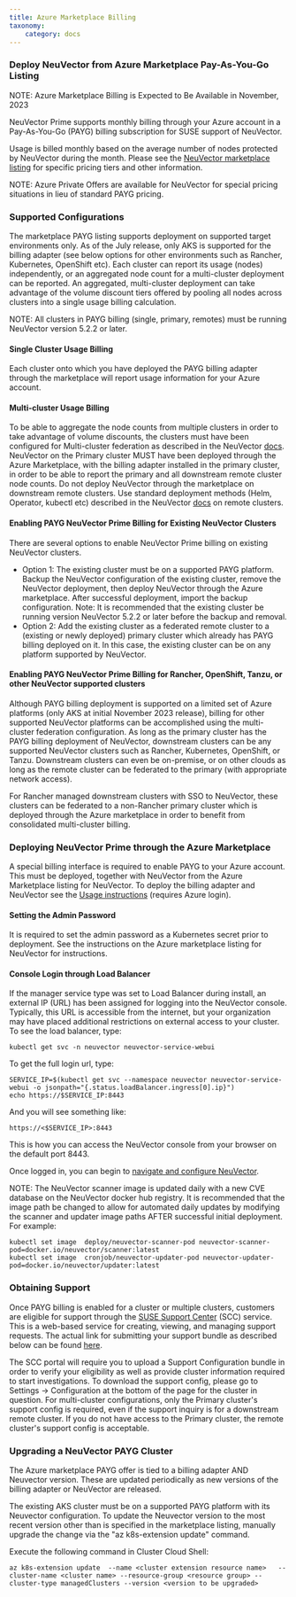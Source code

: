 ```yaml
---
title: Azure Marketplace Billing
taxonomy:
    category: docs
---
```


### Deploy NeuVector from Azure Marketplace Pay-As-You-Go Listing

NOTE: Azure Marketplace Billing is Expected to Be Available in November, 2023

NeuVector Prime supports monthly billing through your Azure account in a Pay-As-You-Go (PAYG) billing subscription for SUSE support of NeuVector.

Usage is billed monthly based on the average number of nodes protected by NeuVector during the month. Please see the [NeuVector marketplace listing](https://azuremarketplace.microsoft.com/en-us/home) for specific pricing tiers and other information.

NOTE: Azure Private Offers are available for NeuVector for special pricing situations in lieu of standard PAYG pricing.

### Supported Configurations
The marketplace PAYG listing supports deployment on supported target environments only. As of the July release, only AKS is supported for the billing adapter (see below options for other environments such as Rancher, Kubernetes, OpenShift etc). Each cluster can report its usage (nodes) independently, or an aggregated node count for a multi-cluster deployment can be reported. An aggregated, multi-cluster deployment can take advantage of the volume discount tiers offered by pooling all nodes across clusters into a single usage billing calculation.

NOTE: All clusters in PAYG billing (single, primary, remotes) must be running NeuVector version 5.2.2 or later.

#### Single Cluster Usage Billing
Each cluster onto which you have deployed the PAYG billing adapter through the marketplace will report usage information for your Azure account.

#### Multi-cluster Usage Billing
To be able to aggregate the node counts from multiple clusters in order to take advantage of volume discounts, the clusters must have been configured for Multi-cluster federation as described in the NeuVector [docs](https://open-docs.neuvector.com/navigation/multicluster). NeuVector on the Primary cluster MUST have been deployed through the Azure Marketplace, with the billing adapter installed in the primary cluster, in order to be able to report the primary and all downstream remote cluster node counts. Do not deploy NeuVector through the marketplace on downstream remote clusters. Use standard deployment methods (Helm, Operator, kubectl etc) described in the NeuVector [docs](https://open-docs.neuvector.com/deploying) on remote clusters.

#### Enabling PAYG NeuVector Prime Billing for Existing NeuVector Clusters

There are several options to enable NeuVector Prime billing on existing NeuVector clusters. 
- Option 1: The existing cluster must be on a supported PAYG platform. Backup the NeuVector configuration of the existing cluster, remove the NeuVector deployment, then deploy NeuVector through the Azure marketplace. After successful deployment, import the backup configuration. Note: It is recommended that the existing cluster be running version NeuVector 5.2.2 or later before the backup and removal. 
- Option 2: Add the existing cluster as a federated remote cluster to a (existing or newly deployed) primary cluster which already has PAYG billing deployed on it. In this case, the existing cluster can be on any platform supported by NeuVector.

#### Enabling PAYG NeuVector Prime Billing for Rancher, OpenShift, Tanzu, or other NeuVector supported clusters

Although PAYG billing deployment is supported on a limited set of Azure platforms (only AKS at initial November 2023 release), billing for other supported NeuVector platforms can be accomplished using the multi-cluster federation configuration. As long as the primary cluster has the PAYG billing deployment of NeuVector, downstream clusters can be any supported NeuVector clusters such as Rancher, Kubernetes, OpenShift, or Tanzu. Downstream clusters can even be on-premise, or on other clouds as long as the remote cluster can be federated to the primary (with appropriate network access).

For Rancher managed downstream clusters with SSO to NeuVector, these clusters can be federated to a non-Rancher primary cluster which is deployed through the Azure marketplace in order to benefit from consolidated multi-cluster billing.


### Deploying NeuVector Prime through the Azure Marketplace

A special billing interface is required to enable PAYG to your Azure account. This must be deployed, together with NeuVector from the Azure Marketplace listing for NeuVector. To deploy the billing adapter and NeuVector see the [Usage instructions](https://azuremarketplace.microsoft.com/en-us/home) (requires Azure login).

#### Setting the Admin Password
It is required to set the admin password as a Kubernetes secret prior to deployment. See the instructions on the Azure marketplace listing for NeuVector for instructions.

#### Console Login through Load Balancer
If the manager service type was set to Load Balancer during install, an external IP (URL) has been assigned for logging into the NeuVector console. Typically, this URL is accessible from the internet, but your organization may have placed additional restrictions on external access to your cluster. To see the load balancer, type:
```
kubectl get svc -n neuvector neuvector-service-webui
```
To get the full login url, type:
```
SERVICE_IP=$(kubectl get svc --namespace neuvector neuvector-service-webui -o jsonpath="{.status.loadBalancer.ingress[0].ip}")
echo https://$SERVICE_IP:8443
```
And you will see something like:
```
https://<$SERVICE_IP>:8443
```
This is how you can access the NeuVector console from your browser on the default port 8443.

Once logged in, you can begin to [navigate and configure NeuVector](https://open-docs.neuvector.com/navigation/navigation).

NOTE: The NeuVector scanner image is updated daily with a new CVE database on the NeuVector docker hub registry. It is recommended that the image path be changed to allow for automated daily updates by modifying the scanner and updater image paths AFTER successful initial deployment. For example:
```
kubectl set image  deploy/neuvector-scanner-pod neuvector-scanner-pod=docker.io/neuvector/scanner:latest
kubectl set image  cronjob/neuvector-updater-pod neuvector-updater-pod=docker.io/neuvector/updater:latest
```

### Obtaining Support
Once PAYG billing is enabled for a cluster or multiple clusters, customers are eligible for support through the [SUSE Support Center](https://scc.suse.com/) (SCC) service. This is a web-based service for creating, viewing, and managing support requests. The actual link for submitting your support bundle as described below can be found [here](https://scc.suse.com/cloudsupport).

The SCC portal will require you to upload a Support Configuration bundle in order to verify your eligibility as well as provide cluster information required to start investigations. To download the support config, please go to Settings -> Configuration at the bottom of the page for the cluster in question. For multi-cluster configurations, only the Primary cluster's support config is required, even if the support inquiry is for a downstream remote cluster. If you do not have access to the Primary cluster, the remote cluster's support config is acceptable.

### Upgrading a NeuVector PAYG Cluster
The Azure marketplace PAYG offer is tied to a billing adapter AND Neuvector version. These are updated periodically as new versions of the billing adapter or NeuVector are released. 

The existing AKS cluster must be on a supported PAYG platform with its Neuvector configuration. To update the Neuvector version to the most recent version other than is specified in the marketplace listing, manually upgrade the change via the "az k8s-extension update" command. 

Execute the following command in Cluster Cloud Shell:

```
az k8s-extension update  --name <cluster extension resource name>   --cluster-name <cluster name> --resource-group <resource group> --cluster-type managedClusters --version <version to be upgraded>
```
